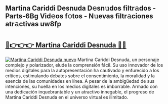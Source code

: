 ## Martina Cariddi Desnuda D𝚎sn𝚞dos filtr𝚊dos - Parts-6Bg Vid𝚎os f𝚘tos - N𝚞evas filtr𝚊ciones atr𝚊ctivas uw8fp

# <h2><a href="http://mb2wzl2.tromn.icu/?c=Martina+Cariddi+Desnuda">🔗👉👉👉 Martina Cariddi Desnuda 🔗🔗</a></h2>

[![Martina Cariddi Desnuda nuevo](https://i.imgur.com/pEAQMta.gif)](http://mb2wzl2.tromn.icu/?c=Martina+Cariddi+Desnuda)
Martina Cariddi Desnuda, un personaje complejo y polarizador, elude la comprensión fácil. Su uso innovador de los medios digitales para la autopresentación ha cautivado y enfurecido a los críticos, estimulando debates sobre el consentimiento, la moralidad y la esencia de las comunidades en línea. A pesar de la ambigüedad de sus intenciones, su huella en los medios digitales es imborrable. Armado con una dedicación inquebrantable y un atractivo innegable, el progreso de Martina Cariddi Desnuda en el universo virtual es ilimitado.
